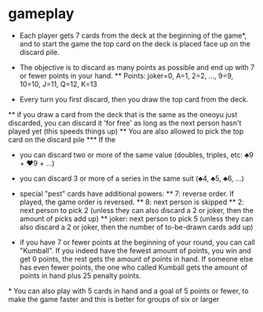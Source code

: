# gameplay

* Each player gets 7 cards from the deck at the beginning of the game\*, and to start the game the top card on the deck is placed face up on the discard pile.

* The objective is to discard as many points as possible and end up with 7 or fewer points in your hand.
** Points: joker=0, A=1, 2=2, ..., 9=9, 10=10, J=11, Q=12, K=13

* Every turn you first discard, then you draw the top card from the deck.
 
 ** if you draw a card from the deck that is the same as the oneoyu just discarded, you can discard it 'for free' as long as the next person hasn't played yet (this speeds things up)
** You are also allowed to pick the top card on the discard pile
*** If the 

* you can discard two or more of the same value (doubles, triples, etc: ♣️9 + ♥️9 + ...)

* you can discard 3 or more of a series in the same suit (♣️4, ♣️5, ♣️6, ...)

* special "pest" cards have additional powers: 
** 7: reverse order. If played, the game order is reversed.
** 8: next person is skipped
** 2: next person to pick 2 (unless they can also discard a 2 or joker, then the amount of picks add up)
** joker: next person to pick 5 (unless they can also discard a 2 or joker, then the number of to-be-drawn cards add up)

* if you have 7 or fewer points at the beginning of your round, you can call "Kumball". If you indeed have the fewest amount of points, you win and get 0 points, the rest gets the amount of points in hand. If someone else has even fewer points, the one who called Kumball gets the amount of points in hand plus 25 penalty points. 

\* You can also play with 5 cards in hand and a goal of 5 points or fewer, to make the game faster and this is better for groups of six or larger
